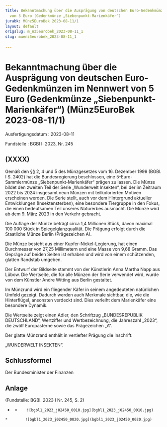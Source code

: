 ```yaml
---
Title: Bekanntmachung über die Ausprägung von deutschen Euro-Gedenkmünzen im Nennwert
  von 5 Euro (Gedenkmünze „Siebenpunkt-Marienkäfer“)
jurabk: Münz5EuroBek 2023-08-11/1
layout: default
origslug: m_nz5eurobek_2023-08-11_1
slug: muenz5eurobek_2023-08-11_1

---
```


# Bekanntmachung über die Ausprägung von deutschen Euro-Gedenkmünzen im Nennwert von 5 Euro (Gedenkmünze „Siebenpunkt-Marienkäfer“) (Münz5EuroBek 2023-08-11/1)

Ausfertigungsdatum
:   2023-08-11

Fundstelle
:   BGBl I: 2023, Nr. 245


## (XXXX)

Gemäß den §§ 2, 4 und 5 des Münzgesetzes vom 16. Dezember 1999 (BGBl. I S. 2402) hat die Bundesregierung beschlossen, eine 5-Euro-Sammlermünze „Siebenpunkt-Marienkäfer“ prägen zu lassen. Die Münze bildet den zweiten Teil der Serie „Wunderwelt Insekten“, bei der im Zeitraum 2022 bis 2024 insgesamt neun Münzen mit teilkolorierten Motiven erscheinen werden. Die Serie stellt, auch vor dem Hintergrund aktueller Entwicklungen (Insektensterben), eine besondere Tiergruppe in den Fokus, die einen bedeutsamen Teil unseres Naturerbes ausmacht. Die Münze wird ab dem 9. März 2023 in den Verkehr gebracht.

Die Auflage der Münze beträgt circa 1,4 Millionen Stück, davon maximal 100 000 Stück in Spiegelglanzqualität. Die Prägung erfolgt durch die Staatliche Münze Berlin (Prägezeichen A).

Die Münze besteht aus einer Kupfer-Nickel-Legierung, hat einen Durchmesser von 27,25 Millimetern und eine Masse von 9,68 Gramm. Das Gepräge auf beiden Seiten ist erhaben und wird von einem schützenden, glatten Randstab umgeben.

Der Entwurf der Bildseite stammt von der Künstlerin Anna Martha Napp aus Lübow. Die Wertseite, die für alle Münzen der Serie verwendet wird, wurde von dem Künstler Andre Witting aus Berlin gestaltet.

Im Münzrund wird ein fliegender Käfer in seinem angedeuteten natürlichen Umfeld gezeigt. Dadurch werden auch Merkmale sichtbar, die, wie die Hinterflügel, ansonsten verdeckt sind. Dies verleiht dem Marienkäfer eine besondere Dynamik.

Die Wertseite zeigt einen Adler, den Schriftzug „BUNDESREPUBLIK DEUTSCHLAND“, Wertziffer und Wertbezeichnung, die Jahreszahl „2023“, die zwölf Europasterne sowie das Prägezeichen „A“.

Der glatte Münzrand enthält in vertiefter Prägung die Inschrift:

„WUNDERWELT INSEKTEN“.


## Schlussformel

Der Bundesminister der Finanzen


## Anlage

(Fundstelle: BGBl. 2023 I Nr. 245, S. 2)


*    *        ![bgbl1_2023_j02450_0010.jpg](bgbl1_2023_j02450_0010.jpg)
    *        ![bgbl1_2023_j02450_0020.jpg](bgbl1_2023_j02450_0020.jpg)



